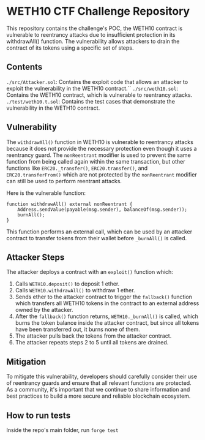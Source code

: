 # WETH10 CTF Challenge Repository

This repository contains the challenge's POC, the WETH10 contract is vulnerable to reentrancy attacks due to insufficient protection in its withdrawAll() function. The vulnerability allows attackers to drain the contract of its tokens using a specific set of steps.

## Contents

`./src/Attacker.sol`: Contains the exploit code that allows an attacker to exploit the vulnerability in the WETH10 contract.``
`./src/weth10.sol`: Contains the WETH10 contract, which is vulnerable to reentrancy attacks.
`./test/weth10.t.sol`: Contains the test cases that demonstrate the vulnerability in the WETH10 contract.

## Vulnerability

The `withdrawAll()` function in WETH10 is vulnerable to reentrancy attacks because it does not provide the necessary protection even though it uses a reentrancy guard. The `nonReentrant` modifier is used to prevent the same function from being called again within the same transaction, but other functions like `ERC20._transfer()`, `ERC20.transfer()`, and `ERC20.transferFrom()` which are not protected by the `nonReentrant` modifier can still be used to perform reentrant attacks.

Here is the vulnerable function:

    function withdrawAll() external nonReentrant {   
        Address.sendValue(payable(msg.sender), balanceOf(msg.sender));    
        burnAll();
    }
  
This function performs an external call, which can be used by an attacker contract to transfer tokens from their wallet before `_burnAll()` is called.

## Attacker Steps

The attacker deploys a contract with an `exploit()` function which:

1. Calls `WETH10.deposit()` to deposit 1 ether.
2. Calls `WETH10.withdrawAll()` to withdraw 1 ether.
3. Sends ether to the attacker contract to trigger the `fallback()` function which transfers all WETH10 tokens in the contract to an external address owned by the attacker.
4. After the `fallback()` function returns, `WETH10._burnAll()` is called, which burns the token balance inside the attacker contract, but since all tokens have been transferred out, it burns none of them.
5. The attacker pulls back the tokens from the attacker contract.
6. The attacker repeats steps 2 to 5 until all tokens are drained.

## Mitigation

To mitigate this vulnerability, developers should carefully consider their use of reentrancy guards and ensure that all relevant functions are protected. As a community, it's important that we continue to share information and best practices to build a more secure and reliable blockchain ecosystem.

## How to run tests

Inside the repo's main folder, run `forge test`

